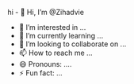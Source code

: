 hi - 👋 Hi, I’m @Zihadvie
- 👀 I’m interested in ...
- 🌱 I’m currently learning ...
- 💞️ I’m looking to collaborate on ...
- 📫 How to reach me ...
- 😄 Pronouns: ....
- ⚡ Fun fact: ...

<!---
Zihadvie/Zihadvie is a ✨ special ✨ repository because its `README.md` (this file) appears on your GitHub profile.
You can click the Preview link to take a look at your changes.
--->
